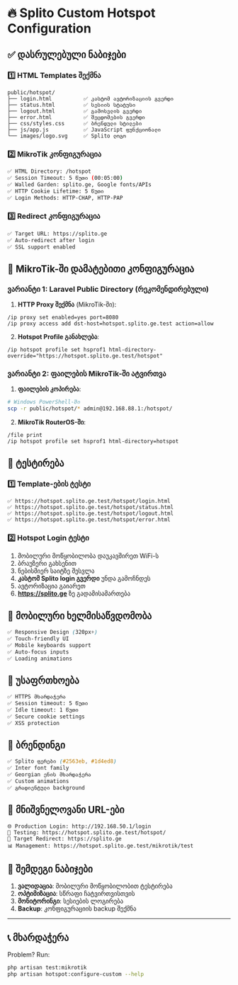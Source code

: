 # 🔥 Splito Custom Hotspot Configuration

## ✅ **დასრულებული ნაბიჯები**

### 1️⃣ **HTML Templates შექმნა**
```
public/hotspot/
├── login.html          ✅ კასტომ ავტორიზაციის გვერდი
├── status.html         ✅ სესიის სტატუსი
├── logout.html         ✅ გამოსვლის გვერდი  
├── error.html          ✅ შეცდომების გვერდი
├── css/styles.css      ✅ ბრენდული სტილები
├── js/app.js           ✅ JavaScript ფუნქციონალი
└── images/logo.svg     ✅ Splito ლოგო
```

### 2️⃣ **MikroTik კონფიგურაცია**
```bash
✅ HTML Directory: /hotspot
✅ Session Timeout: 5 წუთი (00:05:00)
✅ Walled Garden: splito.ge, Google fonts/APIs
✅ HTTP Cookie Lifetime: 5 წუთი
✅ Login Methods: HTTP-CHAP, HTTP-PAP
```

### 3️⃣ **Redirect კონფიგურაცია**
```bash
✅ Target URL: https://splito.ge
✅ Auto-redirect after login
✅ SSL support enabled
```

## 🔧 **MikroTik-ში დამატებითი კონფიგურაცია**

### ვარიანტი 1: Laravel Public Directory (რეკომენდირებული)

1. **HTTP Proxy შექმნა** (MikroTik-ში):
```routeros
/ip proxy set enabled=yes port=8080
/ip proxy access add dst-host=hotspot.splito.ge.test action=allow
```

2. **Hotspot Profile განახლება**:
```routeros
/ip hotspot profile set hsprof1 html-directory-override="https://hotspot.splito.ge.test/hotspot"
```

### ვარიანტი 2: ფაილების MikroTik-ში ატვირთვა

1. **ფაილების კოპირება**:
```bash
# Windows PowerShell-ში
scp -r public/hotspot/* admin@192.168.88.1:/hotspot/
```

2. **MikroTik RouterOS-ში**:
```routeros
/file print
/ip hotspot profile set hsprof1 html-directory=hotspot
```

## 🎯 **ტესტირება**

### 1️⃣ **Template-ების ტესტი**
```url
✅ https://hotspot.splito.ge.test/hotspot/login.html
✅ https://hotspot.splito.ge.test/hotspot/status.html
✅ https://hotspot.splito.ge.test/hotspot/logout.html
✅ https://hotspot.splito.ge.test/hotspot/error.html
```

### 2️⃣ **Hotspot Login ტესტი**
1. მობილური მოწყობილობა დაუკავშირეთ WiFi-ს
2. ბრაუზერი გახსენით
3. ნებისმიერ საიტზე შესვლა
4. **კასტომ Splito login გვერდი** უნდა გამოჩნდეს
5. ავტორიზაცია გაიარეთ
6. **https://splito.ge** ზე გადამისამართება

## 📱 **მობილური ხელმისაწვდომობა**

```css
✅ Responsive Design (320px+)
✅ Touch-friendly UI
✅ Mobile keyboards support
✅ Auto-focus inputs
✅ Loading animations
```

## 🔐 **უსაფრთხოება**

```bash
✅ HTTPS მხარდაჭერა
✅ Session timeout: 5 წუთი
✅ Idle timeout: 1 წუთი
✅ Secure cookie settings
✅ XSS protection
```

## 🎨 **ბრენდინგი**

```css
✅ Splito ფერები (#2563eb, #1d4ed8)
✅ Inter font family
✅ Georgian ენის მხარდაჭერა
✅ Custom animations
✅ გრადიენტული background
```

## 🔗 **მნიშვნელოვანი URL-ები**

```
🌐 Production Login: http://192.168.50.1/login
🧪 Testing: https://hotspot.splito.ge.test/hotspot/
🎯 Target Redirect: https://splito.ge
📊 Management: https://hotspot.splito.ge.test/mikrotik/test
```

## 🚀 **შემდეგი ნაბიჯები**

1. **ვალიდაცია**: მობილური მოწყობილობით ტესტირება
2. **ოპტიმიზაცია**: სწრაფი ჩატვირთვისთვის
3. **მონიტორინგი**: სესიების ლოგირება
4. **Backup**: კონფიგურაციის backup შექმნა

---

## 📞 **მხარდაჭერა**

Problem? Run:
```bash
php artisan test:mikrotik
php artisan hotspot:configure-custom --help
```
